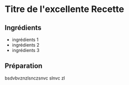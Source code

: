 # Titre de l'excellente Recette

## Ingrédients
 - ingrédients 1
 - ingrédients 2
 - ingrédients 3

## Préparation
bsdvbvznzlsnczsnvc slnvc zl